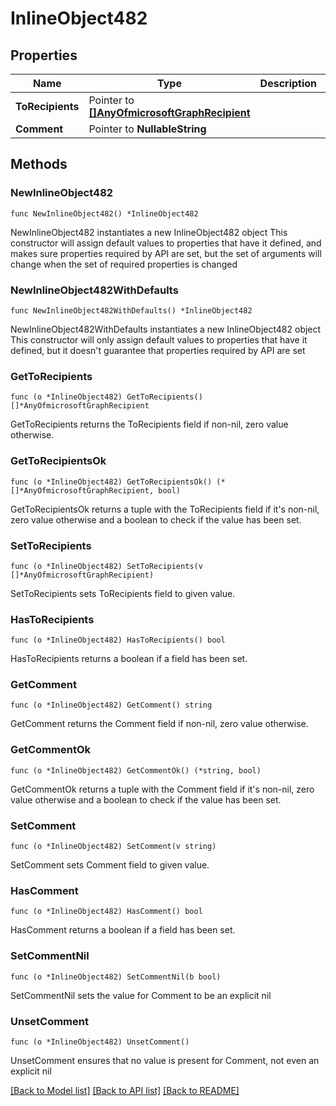 # InlineObject482

## Properties

Name | Type | Description | Notes
------------ | ------------- | ------------- | -------------
**ToRecipients** | Pointer to [**[]AnyOfmicrosoftGraphRecipient**](AnyOfmicrosoftGraphRecipient.md) |  | [optional] 
**Comment** | Pointer to **NullableString** |  | [optional] 

## Methods

### NewInlineObject482

`func NewInlineObject482() *InlineObject482`

NewInlineObject482 instantiates a new InlineObject482 object
This constructor will assign default values to properties that have it defined,
and makes sure properties required by API are set, but the set of arguments
will change when the set of required properties is changed

### NewInlineObject482WithDefaults

`func NewInlineObject482WithDefaults() *InlineObject482`

NewInlineObject482WithDefaults instantiates a new InlineObject482 object
This constructor will only assign default values to properties that have it defined,
but it doesn't guarantee that properties required by API are set

### GetToRecipients

`func (o *InlineObject482) GetToRecipients() []*AnyOfmicrosoftGraphRecipient`

GetToRecipients returns the ToRecipients field if non-nil, zero value otherwise.

### GetToRecipientsOk

`func (o *InlineObject482) GetToRecipientsOk() (*[]*AnyOfmicrosoftGraphRecipient, bool)`

GetToRecipientsOk returns a tuple with the ToRecipients field if it's non-nil, zero value otherwise
and a boolean to check if the value has been set.

### SetToRecipients

`func (o *InlineObject482) SetToRecipients(v []*AnyOfmicrosoftGraphRecipient)`

SetToRecipients sets ToRecipients field to given value.

### HasToRecipients

`func (o *InlineObject482) HasToRecipients() bool`

HasToRecipients returns a boolean if a field has been set.

### GetComment

`func (o *InlineObject482) GetComment() string`

GetComment returns the Comment field if non-nil, zero value otherwise.

### GetCommentOk

`func (o *InlineObject482) GetCommentOk() (*string, bool)`

GetCommentOk returns a tuple with the Comment field if it's non-nil, zero value otherwise
and a boolean to check if the value has been set.

### SetComment

`func (o *InlineObject482) SetComment(v string)`

SetComment sets Comment field to given value.

### HasComment

`func (o *InlineObject482) HasComment() bool`

HasComment returns a boolean if a field has been set.

### SetCommentNil

`func (o *InlineObject482) SetCommentNil(b bool)`

 SetCommentNil sets the value for Comment to be an explicit nil

### UnsetComment
`func (o *InlineObject482) UnsetComment()`

UnsetComment ensures that no value is present for Comment, not even an explicit nil

[[Back to Model list]](../README.md#documentation-for-models) [[Back to API list]](../README.md#documentation-for-api-endpoints) [[Back to README]](../README.md)


